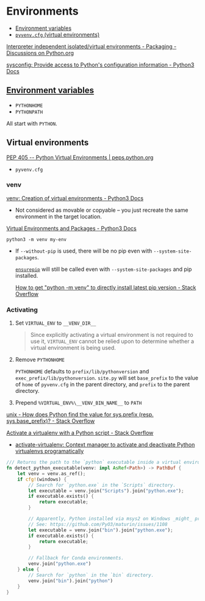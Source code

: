 # Environments
- [Environment variables](#environment-variables)
- [`pyvenv.cfg` (virtual environments)](#virtual-environments)

[Interpreter independent isolated/virtual environments - Packaging - Discussions on Python.org](https://discuss.python.org/t/interpreter-independent-isolated-virtual-environments/5378)

[sysconfig: Provide access to Python's configuration information - Python3 Docs](https://docs.python.org/3/library/sysconfig.html)

## [Environment variables](https://docs.python.org/3/using/cmdline.html#environment-variables)
- `PYTHONHOME`
- `PYTHONPATH`

All start with `PYTHON`.

## Virtual environments
[PEP 405 -- Python Virtual Environments | peps.python.org](https://peps.python.org/pep-0405/)
- `pyvenv.cfg`

### venv
[venv: Creation of virtual environments - Python3 Docs](https://docs.python.org/3/library/venv.html)
- Not considered as movable or copyable – you just recreate the same environment in the target location.

[Virtual Environments and Packages - Python3 Docs](https://docs.python.org/3/tutorial/venv.html)

`python3 -m venv my-env`
- If `--without-pip` is used, there will be no pip even with `--system-site-packages`.

  [`ensurepip`](Packages/pip/README.md) will still be called even with `--system-site-packages` and pip installed.

  [How to get "python -m venv" to directly install latest pip version - Stack Overflow](https://stackoverflow.com/questions/51720909/how-to-get-python-m-venv-to-directly-install-latest-pip-version)

### Activating
1. Set `VIRTUAL_ENV` to `__VENV_DIR__`

   > Since explicitly activating a virtual environment is not required to use it, `VIRTUAL_ENV` cannot be relied upon to determine whether a virtual environment is being used.

2. Remove `PYTHONHOME`
   
   `PYTHONHOME` defaults to `prefix/lib/pythonversion` and `exec_prefix/lib/pythonversion`. `site.py` will set `base_prefix` to the value of `home` of `pyvenv.cfg` in the parent directory, and `prefix` to the parent directory.

3. Prepend `%VIRTUAL_ENV%\__VENV_BIN_NAME__` to `PATH`

[unix - How does Python find the value for sys.prefix (resp. sys.base\_prefix)? - Stack Overflow](https://stackoverflow.com/questions/64247900/how-does-python-find-the-value-for-sys-prefix-resp-sys-base-prefix)

[Activate a virtualenv with a Python script - Stack Overflow](https://stackoverflow.com/questions/6943208/activate-a-virtualenv-with-a-python-script)
- [activate-virtualenv: Context manager to activate and deactivate Python virtualenvs programatically](https://github.com/usernein/activate-virtualenv)

```rust
/// Returns the path to the `python` executable inside a virtual environment.
fn detect_python_executable(venv: impl AsRef<Path>) -> PathBuf {
    let venv = venv.as_ref();
    if cfg!(windows) {
        // Search for `python.exe` in the `Scripts` directory.
        let executable = venv.join("Scripts").join("python.exe");
        if executable.exists() {
            return executable;
        }

        // Apparently, Python installed via msys2 on Windows _might_ produce a POSIX-like layout.
        // See: https://github.com/PyO3/maturin/issues/1108
        let executable = venv.join("bin").join("python.exe");
        if executable.exists() {
            return executable;
        }

        // Fallback for Conda environments.
        venv.join("python.exe")
    } else {
        // Search for `python` in the `bin` directory.
        venv.join("bin").join("python")
    }
}
```
